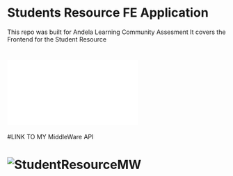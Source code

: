 # Students Resource FE Application

This repo was built for Andela Learning Community Assesment 
It covers the Frontend for the Student Resource
# ![StudentResourceFE](student-resource-fe.now.sh)
#LINK TO MY MiddleWare API
 # ![StudentResourceMW](https://github.com/Harkindey/StudentResourceMW)